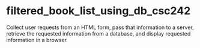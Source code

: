 # filtered_book_list_using_db_csc242
Collect user requests from an HTML form, pass that information to a server, retrieve the requested information from a database, and display requested information in a browser.
